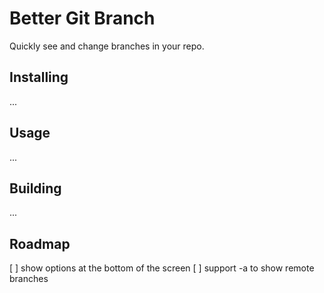 
# Better Git Branch

Quickly see and change branches in your repo.

## Installing

...

## Usage

...

## Building

...

## Roadmap

[ ] show options at the bottom of the screen
[ ] support -a to show remote branches